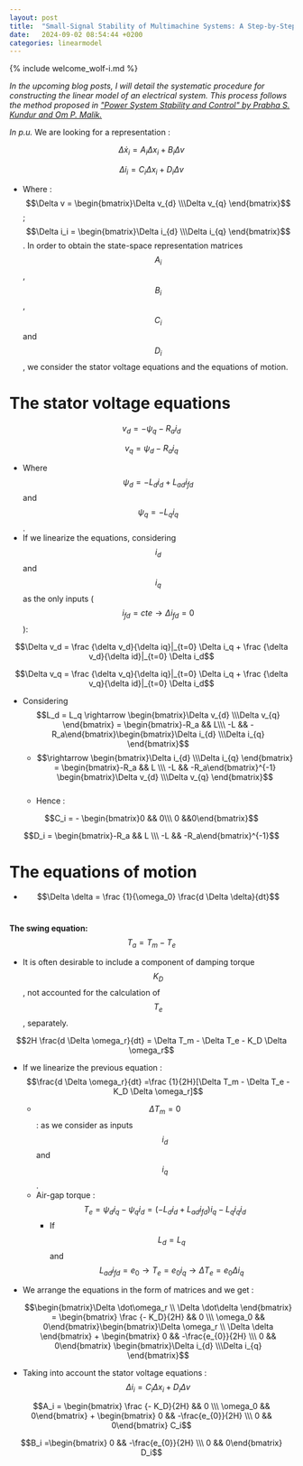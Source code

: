 ```yaml
---
layout: post
title:  "Small-Signal Stability of Multimachine Systems: A Step-by-Step Guide. Generator represented by the classical model."
date:   2024-09-02 08:54:44 +0200
categories: linearmodel
---
```

{% include welcome_wolf-i.md %}

*In the upcoming blog posts, I will detail the systematic procedure for constructing the linear model of an electrical system. This process follows the method proposed in ["Power System Stability and Control" by Prabha S. Kundur and Om P. Malik.](https://www.accessengineeringlibrary.com/content/book/9781260473544)*

*In p.u.*
We are looking for a representation :

$$\Delta \dot{x}_i = A_i \Delta x_i + B_i \Delta v$$

$$\Delta i_i = C_i \Delta x_i + D_i \Delta v$$

- Where : $$\Delta v = \begin{bmatrix}\Delta v_{d} \\\Delta v_{q} \end{bmatrix}$$ ; $$\Delta i_i = \begin{bmatrix}\Delta i_{d} \\\Delta i_{q} \end{bmatrix}$$ .
In order to obtain the state-space representation matrices $$A_i$$ , $$B_i$$ , $$C_i$$ and $$D_i$$ , we consider the stator voltage equations and the equations of motion.


# The stator voltage equations

$$v_d= -\psi_q -R_a i_d$$

$$v_q = \psi_d -R_a i_q$$

- Where $$\psi_d = -L_di_d + L_{ad} i_{fd}$$ and $$\psi_q = -L_q i_q$$ .
- If we linearize the equations, considering $$i_d$$ and $$i_q$$ as the only inputs ( $$i_{fd} = cte \rightarrow \Delta i_{fd} = 0$$ ):

$$\Delta v_d = \frac {\delta v_d}{\delta iq}|_{t=0} \Delta i_q + \frac {\delta v_d}{\delta id}|_{t=0} \Delta i_d$$

$$\Delta v_q = \frac {\delta v_q}{\delta iq}|_{t=0} \Delta i_q + \frac {\delta v_q}{\delta id}|_{t=0} \Delta i_d$$

- Considering $$L_d = L_q \rightarrow \begin{bmatrix}\Delta v_{d} \\\Delta v_{q} \end{bmatrix} = \begin{bmatrix}-R_a && L\\\ -L && -R_a\end{bmatrix}\begin{bmatrix}\Delta i_{d} \\\Delta i_{q} \end{bmatrix}$$
	- $$\rightarrow \begin{bmatrix}\Delta i_{d} \\\Delta i_{q} \end{bmatrix} = \begin{bmatrix}-R_a && L \\\ -L && -R_a\end{bmatrix}^{-1} \begin{bmatrix}\Delta v_{d} \\\Delta v_{q} \end{bmatrix}$$ &nbsp;
	- Hence : 
    
$$C_i = - \begin{bmatrix}0 && 0\\\ 0 &&0\end{bmatrix}$$

$$D_i = \begin{bmatrix}-R_a && L \\\ -L && -R_a\end{bmatrix}^{-1}$$


# The equations of motion
- $$\Delta \delta = \frac {1}{\omega_0} \frac{d \Delta \delta}{dt}$$&nbsp;

**The swing equation:** $$T_a = T_m - T_e$$
- It is often desirable to include a component of damping torque $$K_D$$ , not accounted for the calculation of $$T_e$$ , separately.

$$2H \frac{d \Delta \omega_r}{dt} = \Delta T_m - \Delta T_e - K_D \Delta \omega_r$$

- If we linearize the previous equation : $$\frac{d \Delta \omega_r}{dt} =\frac {1}{2H}[\Delta T_m - \Delta T_e - K_D \Delta \omega_r]$$
    - $$\Delta T_m = 0$$ : as we consider as inputs $$i_d$$ and $$i_q$$ .
    - Air-gap torque : $$T_e = \psi_d i_q - \psi_q i_d = (-L_di_d + L_{ad} i_{fd})i_q - L_q i_q i_d$$
        - If $$L_d = L_q$$ and $$L_{ad} i_{fd} = e_0 \rightarrow T_e = e_0 i_q \rightarrow \Delta T_e = e_0 \Delta i_q$$
- We arrange the equations in the form of matrices and we get :

    $$\begin{bmatrix}\Delta \dot\omega_r \\ \Delta \dot\delta \end{bmatrix} = \begin{bmatrix} \frac {- K_D}{2H} && 0 \\\ \omega_0 && 0\end{bmatrix}\begin{bmatrix}\Delta \omega_r \\ \Delta \delta \end{bmatrix} + \begin{bmatrix} 0 && -\frac{e_{0}}{2H} \\\ 0 && 0\end{bmatrix} \begin{bmatrix}\Delta i_{d} \\\Delta i_{q} \end{bmatrix}$$

- Taking into account the stator voltage equations : $$\Delta i_i = C_i \Delta x_i + D_i \Delta v$$

$$A_i = \begin{bmatrix} \frac {- K_D}{2H} && 0 \\\ \omega_0 && 0\end{bmatrix} + \begin{bmatrix} 0 && -\frac{e_{0}}{2H} \\\ 0 && 0\end{bmatrix} C_i$$

$$B_i =\begin{bmatrix} 0 && -\frac{e_{0}}{2H} \\\ 0 && 0\end{bmatrix} D_i$$
